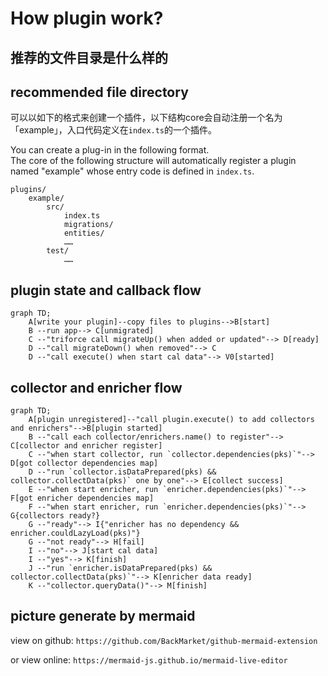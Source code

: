 # How plugin work?

## 推荐的文件目录是什么样的
## recommended file directory
可以以如下的格式来创建一个插件，以下结构core会自动注册一个名为「example」，入口代码定义在`index.ts`的一个插件。

You can create a plug-in in the following format. <br>
The core of the following structure will automatically register a plugin named "example" whose entry code is defined in `index.ts`.
```text
plugins/
    example/
        src/
            index.ts
            migrations/
            entities/
            ……
        test/
            ……
```
    

## plugin state and callback flow
```mermaid
graph TD;
    A[write your plugin]--copy files to plugins-->B[start]
    B --run app--> C[unmigrated]
    C --"triforce call migrateUp() when added or updated"--> D[ready]
    D --"call migrateDown() when removed"--> C
    D --"call execute() when start cal data"--> V0[started]
```

## collector and enricher flow
```mermaid
graph TD;
    A[plugin unregistered]--"call plugin.execute() to add collectors and enrichers"-->B[plugin started]
    B --"call each collector/enrichers.name() to register"--> C[collector and enricher register]
    C --"when start collector, run `collector.dependencies(pks)`"--> D[got collector dependencies map]
    D --"run `collector.isDataPrepared(pks) && collector.collectData(pks)` one by one"--> E[collect success]
    E --"when start enricher, run `enricher.dependencies(pks)`"--> F[got enricher dependencies map]
    F --"when start enricher, run `enricher.dependencies(pks)`"--> G{collectors ready?}
    G --"ready"--> I{"enricher has no dependency && enricher.couldLazyLoad(pks)"}
    G --"not ready"--> H[fail]
    I --"no"--> J[start cal data]
    I --"yes"--> K[finish]
    J --"run `enricher.isDataPrepared(pks) && collector.collectData(pks)`"--> K[enricher data ready]
    K --"collector.queryData()"--> M[finish]
```

## picture generate by mermaid

view on github: `https://github.com/BackMarket/github-mermaid-extension`

or view online: `https://mermaid-js.github.io/mermaid-live-editor`
